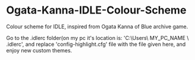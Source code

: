 # Ogata-Kanna-IDLE-Colour-Scheme
Colour scheme for IDLE, inspired from Ogata Kanna of Blue archive game. 

Go to the .idlerc folder(on my pc it's location is: 'C:\Users\ MY_PC_NAME \ .idlerc', 
and replace 'config-highlight.cfg' file with the file given here, and enjoy new custom themes.
